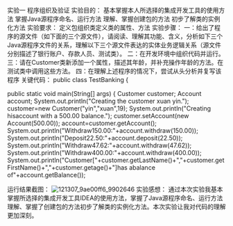 实验一 程序组织及验证
实验目的：
基本掌握本人所选择的集成开发工具的使用方法 掌握Java源程序命名、运行方法 理解、掌握创建包的方法 初步了解类的实例化方法
实验要求：
定义包组织类定义类的属性、方法
实验步骤：
一：给出了程序的源文件（如下面的三个源文件），请阅读、理解其功能、含义，分析如下三个Java源程序文件的关系，理解以下三个源文件表达的实体业务逻辑关系（源文件分别描述了银行账户、存款人员、测试类）。 
二：在开发环境中组织代码并运行。 
三：请在Customer类新添加一个属性，描述其年龄，并补充操作年龄的方法。在测试类中调用这些方法。 
四：在理解上述程序的情况下，尝试从头分析并复写该程序
关键代码：
public class TestBanking {

   public static void main(String[] args) {
        Customer customer;
        Account account;
        System.out.println("Creating the customer xuan yin.");
        customer=new Customer("yin","xuan",19);
        System.out.println("Creating hisaccount with a 500.00 balance.");
        customer.setAccount(new Account(500.00));
        account=customer.getAccount();
        System.out.println("Withdraw150.00:"+account.withdraw(150.00));
        System.out.println("Deposit22.50:"+account.deposit(22.50));
        System.out.println("Withdraw47.62:"+account.withdraw(47.62));
        System.out.println("Withdraw400.00:"+account.withdraw(400.00));
        System.out.println("Customer["+customer.getLastName()+","+customer.getFirstName()+","+customer.getage()+"]has abalance of"+account.getBalance());

运行结果截图：
![121307_9ae00ff6_9902646](https://user-images.githubusercontent.com/92964321/144984102-1620dfe2-c6cf-4243-b2fe-5c6088053628.png)
实验感想：
通过本次实验我基本掌握所选择的集成开发工具IDEA的使用方法，掌握了Java源程序命名、运行方法理解、掌握了创建包的方法初步了解类的实例化方法。本次实验让我对代码的理解更加深刻。
